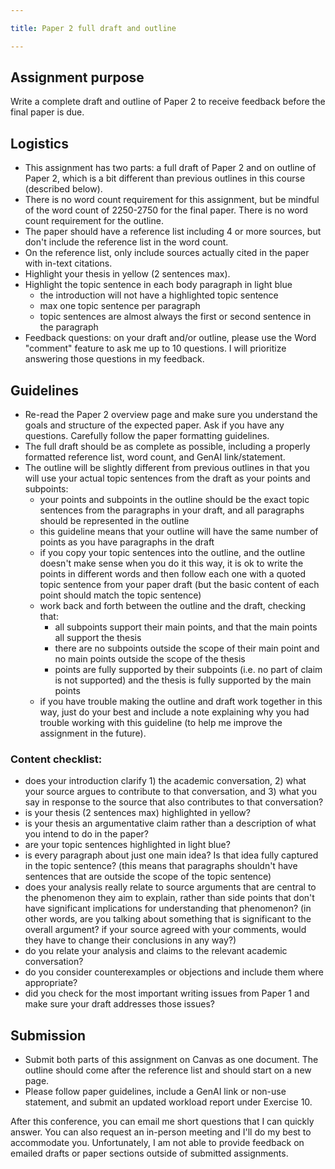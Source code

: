 ```yaml
---

title: Paper 2 full draft and outline

---
```


## Assignment purpose

Write a complete draft and outline of Paper 2 to receive feedback before the final paper is due.

## Logistics

- This assignment has two parts: a full draft of Paper 2 and on outline of Paper 2, which is a bit different than previous outlines in this course (described below).
- There is no word count requirement for this assignment, but be mindful of the word count of 2250-2750 for the final paper. There is no word count requirement for the outline.
- The paper should have a reference list including 4 or more sources, but don't include the reference list in the word count.
- On the reference list, only include sources actually cited in the paper with in-text citations.
- Highlight your thesis in yellow (2 sentences max).
- Highlight the topic sentence in each body paragraph in light blue
	- the introduction will not have a highlighted topic sentence
	- max one topic sentence per paragraph
	- topic sentences are almost always the first or second sentence in the paragraph
- Feedback questions: on your draft and/or outline, please use the Word "comment" feature to ask me up to 10 questions. I will prioritize answering those questions in my feedback.

## Guidelines

- Re-read the Paper 2 overview page and make sure you understand the goals and structure of the expected paper. Ask if you have any questions. Carefully follow the paper formatting guidelines.
- The full draft should be as complete as possible, including a properly formatted reference list, word count, and GenAI link/statement.
- The outline will be slightly different from previous outlines in that you will use your actual topic sentences from the draft as your points and subpoints:
	- your points and subpoints in the outline should be the exact topic sentences from the paragraphs in your draft, and all paragraphs should be represented in the outline
	- this guideline means that your outline will have the same number of points as you have paragraphs in the draft
	- if you copy your topic sentences into the outline, and the outline doesn't make sense when you do it this way, it is ok to write the points in different words and then follow each one with a quoted topic sentence from your paper draft (but the basic content of each point should match the topic sentence)
	- work back and forth between the outline and the draft, checking that:
		- all subpoints support their main points, and that the main points all support the thesis
		- there are no subpoints outside the scope of their main point and no main points outside the scope of the thesis
		- points are fully supported by their subpoints (i.e. no part of  claim is not supported) and the thesis is fully supported by the main points
	- if you have trouble making the outline and draft work together in this way, just do your best and include a note explaining why you had trouble working with this guideline (to help me improve the assignment in the future).

### Content checklist:

- does your introduction clarify 1) the academic conversation, 2) what your source argues to contribute to that conversation, and 3) what you say in response to the source that also contributes to that conversation?
- is your thesis (2 sentences max) highlighted in yellow?
- is your thesis an argumentative claim rather than a description of what you intend to do in the paper?
- are your topic sentences highlighted in light blue?
- is every paragraph about just one main idea? Is that idea fully captured in the topic sentence? (this means that paragraphs shouldn't have sentences that are outside the scope of the topic sentence)
- does your analysis really relate to source arguments that are central to the phenomenon they aim to explain, rather than side points that don't have significant implications for understanding that phenomenon? (in other words, are you talking about something that is significant to the overall argument? if your source agreed with your comments, would they have to change their conclusions in any way?)
- do you relate your analysis and claims to the relevant academic conversation?
- do you consider counterexamples or objections and include them where appropriate?
- did you check for the most important writing issues from Paper 1 and make sure your draft addresses those issues?

## Submission

- Submit both parts of this assignment on Canvas as one document. The outline should come after the reference list and should start on a new page.
- Please follow paper guidelines, include a GenAI link or non-use statement, and submit an updated workload report under Exercise 10.

After this conference, you can email me short questions that I can quickly answer. You can also request an in-person meeting and I'll do my best to accommodate you. Unfortunately, I am not able to provide feedback on emailed drafts or paper sections outside of submitted assignments.
